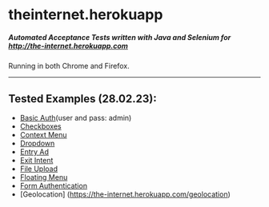 # theinternet.herokuapp
##### Automated Acceptance Tests written with Java and Selenium for http://the-internet.herokuapp.com
Running in both Chrome and Firefox.

---
## Tested Examples (28.02.23):
- [Basic Auth](https://the-internet.herokuapp.com/basic_auth)(user and pass: admin)
- [Checkboxes](https://the-internet.herokuapp.com/checkboxes)
- [Context Menu](https://the-internet.herokuapp.com/context_menu)
- [Dropdown](https://the-internet.herokuapp.com/dropdown)
- [Entry Ad](https://the-internet.herokuapp.com/entry_ad)
- [Exit Intent](https://the-internet.herokuapp.com/exit_intent)
- [File Upload](https://the-internet.herokuapp.com/upload)
- [Floating Menu](https://the-internet.herokuapp.com/floating_menu)
- [Form Authentication](https://the-internet.herokuapp.com/login)
- [Geolocation] (https://the-internet.herokuapp.com/geolocation)
